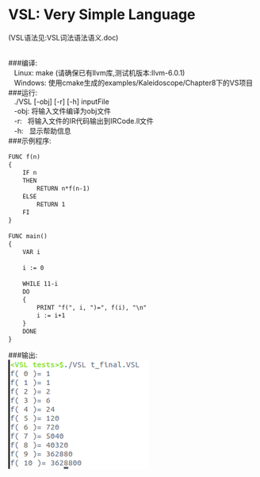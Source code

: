 VSL: Very Simple Language  
================================  
(VSL语法见:VSL词法语法语义.doc)  
<BR>

###编译:  
&nbsp;&nbsp;&nbsp;Linux: make&nbsp;(请确保已有llvm库,测试机版本:llvm-6.0.1)  
&nbsp;&nbsp;&nbsp;Windows: 使用cmake生成的examples/Kaleidoscope/Chapter8下的VS项目  
###运行:  
&nbsp;&nbsp;&nbsp;./VSL [-obj] [-r] [-h] inputFile  
&nbsp;&nbsp;&nbsp;-obj: 将输入文件编译为obj文件  
&nbsp;&nbsp;&nbsp;-r:&nbsp;&nbsp;&nbsp;将输入文件的IR代码输出到IRCode.ll文件  
&nbsp;&nbsp;&nbsp;-h:&nbsp;&nbsp;&nbsp;显示帮助信息  
###示例程序:  
```
FUNC f(n)
{
	IF n
	THEN
		RETURN n*f(n-1)
	ELSE
		RETURN 1
	FI
}

FUNC main()
{
	VAR i

	i := 0

	WHILE 11-i
	DO
	{
		PRINT "f(", i, ")=", f(i), "\n"
		i := i+1
	}
	DONE
}
```
###输出:  
![](img/t_final.png)  

